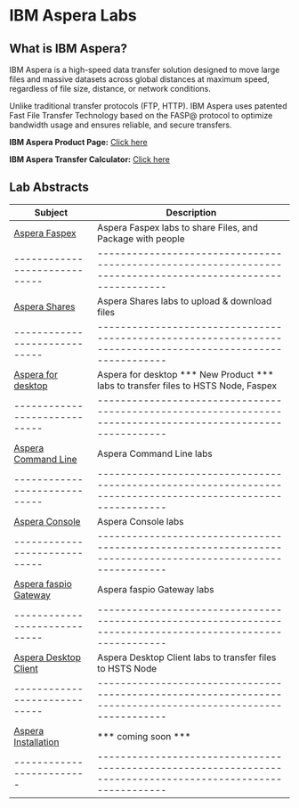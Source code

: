 # IBM Aspera Labs

## What is IBM Aspera?
IBM Aspera is a high-speed data transfer solution designed to move large files and massive datasets across global distances at maximum speed, regardless of file size, distance, or network conditions. 

Unlike traditional transfer protocols (FTP, HTTP). IBM Aspera uses patented Fast File Transfer Technology based on the FASP@ protocol to optimize bandwidth usage and ensures reliable, and secure transfers.

**IBM Aspera Product Page:** [Click here](https://www.ibm.com/products/aspera)

**IBM Aspera Transfer Calculator:** [Click here](https://www.ibm.com/products/aspera#speed_calc)


## Lab Abstracts

|  Subject                            | Description                                            |                                                               
|-----------------------------|------------------------------------------------------------------------------------------------------------|
| [Aspera Faspex](aspera/labs/onprem/aspera-faspex/index.md)       | Aspera Faspex labs to share Files, and Package with people
|-----------------------------|------------------------------------------------------------------------------------------------------------|
| [Aspera Shares](aspera/labs/onprem/aspera-shares/index.md)       | Aspera Shares labs to upload & download files
|-----------------------------|------------------------------------------------------------------------------------------------------------|
| [Aspera for desktop](aspera/labs/onprem/aspera-for-desktop/index.md)       | Aspera for desktop *** New Product *** labs to transfer files to HSTS Node, Faspex
|-----------------------------|------------------------------------------------------------------------------------------------------------|
| [Aspera Command Line](aspera/labs/onprem/aspera-command-line/index.md)       | Aspera Command Line labs
|-----------------------------|------------------------------------------------------------------------------------------------------------|
| [Aspera Console](aspera/labs/onprem/aspera-console/index.md)       | Aspera Console labs
|-----------------------------|------------------------------------------------------------------------------------------------------------|
| [Aspera faspio Gateway](aspera/labs/onprem/aspera-faspio/index.md)       | Aspera faspio Gateway labs
|-----------------------------|------------------------------------------------------------------------------------------------------------|
| [Aspera Desktop Client](aspera/labs/onprem/aspera-desktop-client/index.md)       | Aspera Desktop Client labs to transfer files to HSTS Node
|-----------------------------|------------------------------------------------------------------------------------------------------------|
| [Aspera Installation](aspera/labs/onprem/aspera-installation/index.md)       | *** coming soon *** 
|-------------------------|------------------------------------------------------------------------------------------------------------|
